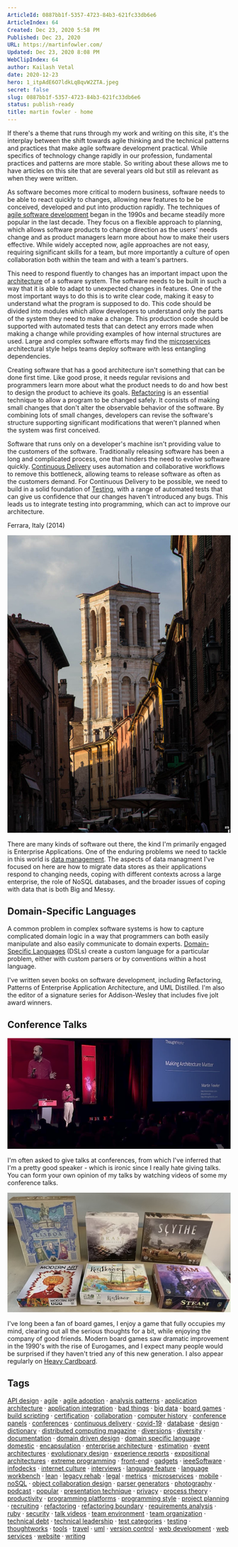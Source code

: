 ```yaml
---
ArticleId: 0887bb1f-5357-4723-84b3-621fc33db6e6
ArticleIndex: 64
Created: Dec 23, 2020 5:58 PM
Published: Dec 23, 2020
URL: https://martinfowler.com/
Updated: Dec 23, 2020 8:08 PM
WebClipIndex: 64
author: Kailash Vetal
date: 2020-12-23
hero: 1_itpAdE6O7ldkLqBqvW2ZTA.jpeg
secret: false
slug: 0887bb1f-5357-4723-84b3-621fc33db6e6
status: publish-ready
title: martin fowler - home
---
```

If there's a theme that runs through my work and writing on this site, it's the interplay between the shift towards agile thinking and the technical patterns and practices that make agile software development practical. While specifics of technology change rapidly in our profession, fundamental practices and patterns are more stable. So writing about these allows me to have articles on this site that are several years old but still as relevant as when they were written.

As software becomes more critical to modern business, software needs to be able to react quickly to changes, allowing new features to be be conceived, developed and put into production rapidly. The techniques of [agile software development](https://martinfowler.com/agile.html) began in the 1990s and became steadily more popular in the last decade. They focus on a flexible approach to planning, which allows software products to change direction as the users' needs change and as product managers learn more about how to make their users effective. While widely accepted now, agile approaches are not easy, requiring significant skills for a team, but more importantly a culture of open collaboration both within the team and with a team's partners.

This need to respond fluently to changes has an important impact upon the [architecture](https://martinfowler.com/architecture) of a software system. The software needs to be built in such a way that it is able to adapt to unexpected changes in features. One of the most important ways to do this is to write clear code, making it easy to understand what the program is supposed to do. This code should be divided into modules which allow developers to understand only the parts of the system they need to make a change. This production code should be supported with automated tests that can detect any errors made when making a change while providing examples of how internal structures are used. Large and complex software efforts may find the [microservices](https://martinfowler.com/microservices) architectural style helps teams deploy software with less entangling dependencies.

Creating software that has a good architecture isn't something that can be done first time. Like good prose, it needs regular revisions and programmers learn more about what the product needs to do and how best to design the product to achieve its goals. [Refactoring](https://refactoring.com/) is an essential technique to allow a program to be changed safely. It consists of making small changes that don't alter the observable behavior of the software. By combining lots of small changes, developers can revise the software's structure supporting significant modifications that weren't planned when the system was first conceived.

Software that runs only on a developer's machine isn't providing value to the customers of the software. Traditionally releasing software has been a long and complicated process, one that hinders the need to evolve software quickly. [Continuous Delivery](https://martinfowler.com/delivery.html) uses automation and collaborative workflows to remove this bottleneck, allowing teams to release software as often as the customers demand. For Continuous Delivery to be possible, we need to build in a solid foundation of [Testing](https://martinfowler.com/testing), with a range of automated tests that can give us confidence that our changes haven't introduced any bugs. This leads us to integrate testing into programming, which can act to improve our architecture.

Ferrara, Italy (2014)

![64%20f18b325b9b8d40fc96cea7036531cc6c/123.jpg](64%20f18b325b9b8d40fc96cea7036531cc6c/123.jpg)

There are many kinds of software out there, the kind I'm primarily engaged is Enterprise Applications. One of the enduring problems we need to tackle in this world is [data management](https://martinfowler.com/data). The aspects of data managment I've focused on here are how to migrate data stores as their applications respond to changing needs, coping with different contexts across a large enterprise, the role of NoSQL databases, and the broader issues of coping with data that is both Big and Messy.

## Domain-Specific Languages

A common problem in complex software systems is how to capture complicated domain logic in a way that programmers can both easily manipulate and also easily communicate to domain experts. [Domain-Specific Languages](https://martinfowler.com/dsl.html) (DSLs) create a custom language for a particular problem, either with custom parsers or by conventions within a host language.

I've written seven books on software development, including Refactoring, Patterns of Enterprise Application Architecture, and UML Distilled. I'm also the editor of a signature series for Addison-Wesley that includes five jolt award winners.

## Conference Talks

![64%20f18b325b9b8d40fc96cea7036531cc6c/oscon.png](64%20f18b325b9b8d40fc96cea7036531cc6c/oscon.png)

I'm often asked to give talks at conferences, from which I've inferred that I'm a pretty good speaker - which is ironic since I really hate giving talks. You can form your own opinion of my talks by watching videos of some my conference talks.

![64%20f18b325b9b8d40fc96cea7036531cc6c/board-games.png](64%20f18b325b9b8d40fc96cea7036531cc6c/board-games.png)

I've long been a fan of board games, I enjoy a game that fully occupies my mind, clearing out all the serious thoughts for a bit, while enjoying the company of good friends. Modern board games saw dramatic improvement in the 1990's with the rise of Eurogames, and I expect many people would be surprised if they haven't tried any of this new generation. I also appear regularly on [Heavy Cardboard](https://martinfowler.com/bliki/HeavyCardboard.html).

## Tags

[API design](https://martinfowler.com/tags/API%20design.html) · [agile](https://martinfowler.com/tags/agile.html) · [agile adoption](https://martinfowler.com/tags/agile%20adoption.html) · [analysis patterns](https://martinfowler.com/tags/analysis%20patterns.html) · [application architecture](https://martinfowler.com/tags/application%20architecture.html) · [application integration](https://martinfowler.com/tags/application%20integration.html) · [bad things](https://martinfowler.com/tags/bad%20things.html) · [big data](https://martinfowler.com/tags/big%20data.html) · [board games](https://martinfowler.com/tags/board%20games.html) · [build scripting](https://martinfowler.com/tags/build%20scripting.html) · [certification](https://martinfowler.com/tags/certification.html) · [collaboration](https://martinfowler.com/tags/collaboration.html) · [computer history](https://martinfowler.com/tags/computer%20history.html) · [conference panels](https://martinfowler.com/tags/conference%20panels.html) · [conferences](https://martinfowler.com/tags/conferences.html) · [continuous delivery](https://martinfowler.com/tags/continuous%20delivery.html) · [covid-19](https://martinfowler.com/tags/covid-19.html) · [database](https://martinfowler.com/tags/database.html) · [design](https://martinfowler.com/tags/design.html) · [dictionary](https://martinfowler.com/tags/dictionary.html) · [distributed computing magazine](https://martinfowler.com/tags/distributed%20computing%20magazine.html) · [diversions](https://martinfowler.com/tags/diversions.html) · [diversity](https://martinfowler.com/tags/diversity.html) · [documentation](https://martinfowler.com/tags/documentation.html) · [domain driven design](https://martinfowler.com/tags/domain%20driven%20design.html) · [domain specific language](https://martinfowler.com/tags/domain%20specific%20language.html) · [domestic](https://martinfowler.com/tags/domestic.html) · [encapsulation](https://martinfowler.com/tags/encapsulation.html) · [enterprise architecture](https://martinfowler.com/tags/enterprise%20architecture.html) · [estimation](https://martinfowler.com/tags/estimation.html) · [event architectures](https://martinfowler.com/tags/event%20architectures.html) · [evolutionary design](https://martinfowler.com/tags/evolutionary%20design.html) · [experience reports](https://martinfowler.com/tags/experience%20reports.html) · [expositional architectures](https://martinfowler.com/tags/expositional%20architectures.html) · [extreme programming](https://martinfowler.com/tags/extreme%20programming.html) · [front-end](https://martinfowler.com/tags/front-end.html) · [gadgets](https://martinfowler.com/tags/gadgets.html) · [ieeeSoftware](https://martinfowler.com/tags/ieeeSoftware.html) · [infodecks](https://martinfowler.com/tags/infodecks.html) · [internet culture](https://martinfowler.com/tags/internet%20culture.html) · [interviews](https://martinfowler.com/tags/interviews.html) · [language feature](https://martinfowler.com/tags/language%20feature.html) · [language workbench](https://martinfowler.com/tags/language%20workbench.html) · [lean](https://martinfowler.com/tags/lean.html) · [legacy rehab](https://martinfowler.com/tags/legacy%20rehab.html) · [legal](https://martinfowler.com/tags/legal.html) · [metrics](https://martinfowler.com/tags/metrics.html) · [microservices](https://martinfowler.com/tags/microservices.html) · [mobile](https://martinfowler.com/tags/mobile.html) · [noSQL](https://martinfowler.com/tags/noSQL.html) · [object collaboration design](https://martinfowler.com/tags/object%20collaboration%20design.html) · [parser generators](https://martinfowler.com/tags/parser%20generators.html) · [photography](https://martinfowler.com/tags/photography.html) · [podcast](https://martinfowler.com/tags/podcast.html) · [popular](https://martinfowler.com/tags/popular.html) · [presentation technique](https://martinfowler.com/tags/presentation%20technique.html) · [privacy](https://martinfowler.com/tags/privacy.html) · [process theory](https://martinfowler.com/tags/process%20theory.html) · [productivity](https://martinfowler.com/tags/productivity.html) · [programming platforms](https://martinfowler.com/tags/programming%20platforms.html) · [programming style](https://martinfowler.com/tags/programming%20style.html) · [project planning](https://martinfowler.com/tags/project%20planning.html) · [recruiting](https://martinfowler.com/tags/recruiting.html) · [refactoring](https://martinfowler.com/tags/refactoring.html) · [refactoring boundary](https://martinfowler.com/tags/refactoring%20boundary.html) · [requirements analysis](https://martinfowler.com/tags/requirements%20analysis.html) · [ruby](https://martinfowler.com/tags/ruby.html) · [security](https://martinfowler.com/tags/security.html) · [talk videos](https://martinfowler.com/tags/talk%20videos.html) · [team environment](https://martinfowler.com/tags/team%20environment.html) · [team organization](https://martinfowler.com/tags/team%20organization.html) · [technical debt](https://martinfowler.com/tags/technical%20debt.html) · [technical leadership](https://martinfowler.com/tags/technical%20leadership.html) · [test categories](https://martinfowler.com/tags/test%20categories.html) · [testing](https://martinfowler.com/tags/testing.html) · [thoughtworks](https://martinfowler.com/tags/thoughtworks.html) · [tools](https://martinfowler.com/tags/tools.html) · [travel](https://martinfowler.com/tags/travel.html) · [uml](https://martinfowler.com/tags/uml.html) · [version control](https://martinfowler.com/tags/version%20control.html) · [web development](https://martinfowler.com/tags/web%20development.html) · [web services](https://martinfowler.com/tags/web%20services.html) · [website](https://martinfowler.com/tags/website.html) · [writing](https://martinfowler.com/tags/writing.html)
